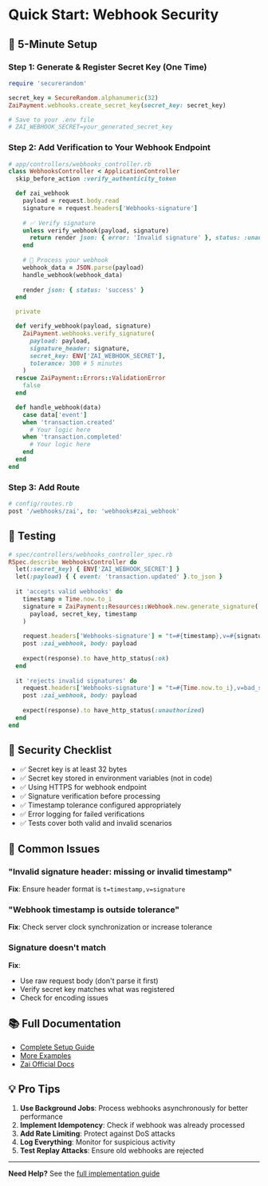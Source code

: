 # Quick Start: Webhook Security

## 🚀 5-Minute Setup

### Step 1: Generate & Register Secret Key (One Time)

```ruby
require 'securerandom'

secret_key = SecureRandom.alphanumeric(32)
ZaiPayment.webhooks.create_secret_key(secret_key: secret_key)

# Save to your .env file
# ZAI_WEBHOOK_SECRET=your_generated_secret_key
```

### Step 2: Add Verification to Your Webhook Endpoint

```ruby
# app/controllers/webhooks_controller.rb
class WebhooksController < ApplicationController
  skip_before_action :verify_authenticity_token

  def zai_webhook
    payload = request.body.read
    signature = request.headers['Webhooks-signature']
    
    # ✅ Verify signature
    unless verify_webhook(payload, signature)
      return render json: { error: 'Invalid signature' }, status: :unauthorized
    end
    
    # 🎉 Process your webhook
    webhook_data = JSON.parse(payload)
    handle_webhook(webhook_data)
    
    render json: { status: 'success' }
  end

  private

  def verify_webhook(payload, signature)
    ZaiPayment.webhooks.verify_signature(
      payload: payload,
      signature_header: signature,
      secret_key: ENV['ZAI_WEBHOOK_SECRET'],
      tolerance: 300 # 5 minutes
    )
  rescue ZaiPayment::Errors::ValidationError
    false
  end

  def handle_webhook(data)
    case data['event']
    when 'transaction.created'
      # Your logic here
    when 'transaction.completed'
      # Your logic here
    end
  end
end
```

### Step 3: Add Route

```ruby
# config/routes.rb
post '/webhooks/zai', to: 'webhooks#zai_webhook'
```

## 🧪 Testing

```ruby
# spec/controllers/webhooks_controller_spec.rb
RSpec.describe WebhooksController do
  let(:secret_key) { ENV['ZAI_WEBHOOK_SECRET'] }
  let(:payload) { { event: 'transaction.updated' }.to_json }
  
  it 'accepts valid webhooks' do
    timestamp = Time.now.to_i
    signature = ZaiPayment::Resources::Webhook.new.generate_signature(
      payload, secret_key, timestamp
    )
    
    request.headers['Webhooks-signature'] = "t=#{timestamp},v=#{signature}"
    post :zai_webhook, body: payload
    
    expect(response).to have_http_status(:ok)
  end
  
  it 'rejects invalid signatures' do
    request.headers['Webhooks-signature'] = "t=#{Time.now.to_i},v=bad_signature"
    post :zai_webhook, body: payload
    
    expect(response).to have_http_status(:unauthorized)
  end
end
```

## 🔐 Security Checklist

- ✅ Secret key is at least 32 bytes
- ✅ Secret key stored in environment variables (not in code)
- ✅ Using HTTPS for webhook endpoint
- ✅ Signature verification before processing
- ✅ Timestamp tolerance configured appropriately
- ✅ Error logging for failed verifications
- ✅ Tests cover both valid and invalid scenarios

## 🐛 Common Issues

### "Invalid signature header: missing or invalid timestamp"
**Fix**: Ensure header format is `t=timestamp,v=signature`

### "Webhook timestamp is outside tolerance"
**Fix**: Check server clock synchronization or increase tolerance

### Signature doesn't match
**Fix**: 
- Use raw request body (don't parse it first)
- Verify secret key matches what was registered
- Check for encoding issues

## 📚 Full Documentation

- [Complete Setup Guide](docs/WEBHOOKS.md#webhook-security-signature-verification)
- [More Examples](examples/webhooks.md#webhook-security-complete-setup-guide)
- [Zai Official Docs](https://developer.hellozai.com/docs/verify-webhook-signatures)

## 💡 Pro Tips

1. **Use Background Jobs**: Process webhooks asynchronously for better performance
2. **Implement Idempotency**: Check if webhook was already processed
3. **Add Rate Limiting**: Protect against DoS attacks
4. **Log Everything**: Monitor for suspicious activity
5. **Test Replay Attacks**: Ensure old webhooks are rejected

---

**Need Help?** See the [full implementation guide](WEBHOOK_SIGNATURE_IMPLEMENTATION.md)

